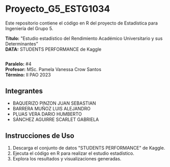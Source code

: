 # Proyecto_G5_ESTG1034

Este repositorio contiene el código en R del proyecto de Estadística para Ingeniería del Grupo 5.

**Título:** "Estudio estadístico del Rendimiento Académico Universitario y sus Determinantes”  
**DATA:** STUDENTS PERFORMANCE de Kaggle

## 
**Paralelo:** #4  
**Profesor:** MSc. Pamela Vanessa Crow Santos  
**Término:** II PAO 2023

## Integrantes

- BAQUERIZO PINZON JUAN SEBASTIAN
- BARRERA MUÑOZ LUIS ALEJANDRO
- PLUAS VERA DARIO HUMBERTO
- SÁNCHEZ AGUIRRE SCARLET GABRIELA


## Instrucciones de Uso

1. Descarga el conjunto de datos "STUDENTS PERFORMANCE" de Kaggle.
2. Ejecuta el código en R para realizar el estudio estadístico.
3. Explora los resultados y visualizaciones generadas.



